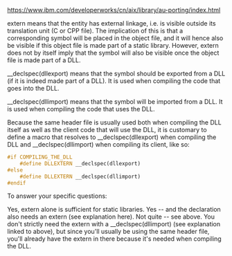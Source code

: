 https://www.ibm.com/developerworks/cn/aix/library/au-porting/index.html


extern means that the entity has external linkage, i.e. is visible outside its translation unit (C or CPP file). The implication of this is that a corresponding symbol will be placed in the object file, and it will hence also be visible if this object file is made part of a static library. However, extern does not by itself imply that the symbol will also be visible once the object file is made part of a DLL.

__declspec(dllexport) means that the symbol should be exported from a DLL (if it is indeed made part of a DLL). It is used when compiling the code that goes into the DLL.

__declspec(dllimport) means that the symbol will be imported from a DLL. It is used when compiling the code that uses the DLL.

Because the same header file is usually used both when compiling the DLL itself as well as the client code that will use the DLL, it is customary to define a macro that resolves to __declspec(dllexport) when compiling the DLL and __declspec(dllimport) when compiling its client, like so:

``` c++
#if COMPILING_THE_DLL
    #define DLLEXTERN __declspec(dllexport)
#else
    #define DLLEXTERN __declspec(dllimport)
#endif
```

To answer your specific questions:

Yes, extern alone is sufficient for static libraries.
Yes -- and the declaration also needs an extern (see explanation here).
Not quite -- see above.
You don't strictly need the extern with a __declspec(dllimport) (see explanation linked to above), but since you'll usually be using the same header file, you'll already have the extern in there because it's needed when compiling the DLL.